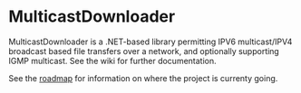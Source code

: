# MulticastDownloader
MulticastDownloader is a .NET-based library permitting IPV6 multicast/IPV4 broadcast based file transfers over a network, and optionally supporting IGMP multicast. See the wiki for further documentation.

See the [roadmap](Documents\roadmap.md "Roadmap") for information on where the project is currenty going.
